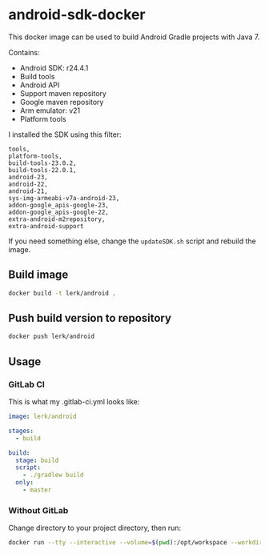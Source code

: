 # android-sdk-docker

This docker image can be used to build Android Gradle projects with Java 7.

Contains:

* Android SDK: r24.4.1
* Build tools
* Android API
* Support maven repository
* Google maven repository
* Arm emulator: v21
* Platform tools

I installed the SDK using this filter:

```
tools,
platform-tools,
build-tools-23.0.2,
build-tools-22.0.1,
android-23,
android-22,
android-21,
sys-img-armeabi-v7a-android-23,
addon-google_apis-google-23,
addon-google_apis-google-22,
extra-android-m2repository,
extra-android-support
```

If you need something else, change the `updateSDK.sh` script and rebuild the image.

## Build image

```bash
docker build -t lerk/android .
```

## Push build version to repository

```bash
docker push lerk/android
```

## Usage

### GitLab CI

This is what my .gitlab-ci.yml looks like:

```yaml
image: lerk/android

stages:
  - build

build:
  stage: build
  script:
    - ./gradlew build
  only:
    - master

```

### Without GitLab

Change directory to your project directory, then run:

```bash
docker run --tty --interactive --volume=$(pwd):/opt/workspace --workdir=/opt/workspace --rm lerk/android  /bin/sh -c "./gradlew build"
```

